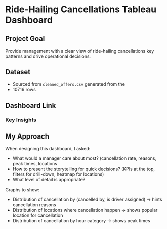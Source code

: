 # Ride-Hailing Cancellations Tableau Dashboard
## Project Goal
Provide management with a clear view of ride-hailing cancellations key patterns and drive operational decisions.

## Dataset
- Sourced from `cleaned_offers.csv` generated from the 
- 10716 rows

## Dashboard Link
### Key Insights

## My Approach
When designing this dashboard, I asked:
- What would a manager care about most? (cancellation rate, reasons, peak times, locations
- How to present the storytelling for quick decisions? (KPIs at the top, filters for drill-down, heatmap for locations)
- What level of detail is appropriate?

Graphs to show:
- Distribution of cancellation by (cancelled by, is driver assigned) -> hints cancellation reasons
- Distribution of locations where cancellation happen -> shows popular location for cancellation
- Distribution of cancellation by hour category -> shows peak times

  

